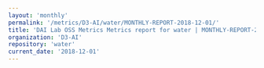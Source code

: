 ```yaml
---
layout: 'monthly'
permalink: '/metrics/D3-AI/water/MONTHLY-REPORT-2018-12-01/'
title: 'DAI Lab OSS Metrics Metrics report for water | MONTHLY-REPORT-2018-12-01'
organization: 'D3-AI'
repository: 'water'
current_date: '2018-12-01'
---
```

